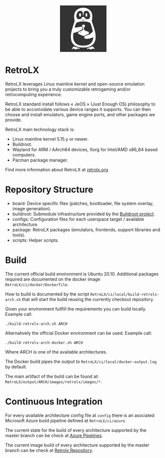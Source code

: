 <p align="center">
    <img src="retrolx-logo.png" />
</p>

# RetroLX

RetroLX leverages Linux mainline kernel and open-source emulation projects to bring you a truly customizable retrogaming and/or retrocomputing experience.

RetroLX standard install follows « JeOS » (Just Enough OS) philosophy to be able to accomodate various device ranges it supports. You can then choose and install emulators, game engine ports, and other packages we provide.

RetroLX main technology stack is:
- Linux mainline kernel 5.15.y or newer.
- Buildroot.
- Wayland for ARM / AArch64 devices, Xorg for Intel/AMD x86_64 based computers.
- Pacman package manager.

Find more information about RetroLX at [retrolx.org](https://retrolx.org).

# Repository Structure
- board: Device specific files (patches, bootloader, file system overlay, image generation).
- buildroot: Submodule infrastructure provided by the [Buildroot project](https://buildroot.org/).
- configs: Configuration files for each userspace target / available architecture.
- package: RetroLX packages (emulators, frontends, support libraries and tools).
- scripts: Helper scripts.

# Build

The current official build environment is Ubuntu 20.10. Additional packages required are documented on the docker image ``RetroLX/ci/docker/Dockerfile``.

How to build is documented by the script ``RetroLX/ci/local/build-retrolx-arch.sh`` that will start the build reusing the currently checkout repository.

Given your environment fullfill the requirements you can build locally. Example call:
```
./build-retrolx-arch.sh ARCH
```

Alternatively the official Docker environment can be used. Example call:
```
./build-retrolx-arch-docker.sh ARCH
```

Where ARCH is one of the available architectures.

The Docker build pipes the output to ``RetroLX/ci/local/docker-output.log`` by default.

The main artifact of the build can be found at: ``RetroLX/output/ARCH/images/retrolx/images/*``.


# Continuous Integration

For every available architecture config file at ``config`` there is an asociated Microsoft Azure build pipeline defined at ``RetroLX/ci/azure``.

The current state for the build of every architecture supported by the master branch can be check at [Azure Pipelines](https://dev.azure.com/retrolx/RetroLX%20images/_build?view=folders).

The current image build of every architecture supported by the master branch can be check at [Retrolx Repository](https://repository.retrolx.org/images/).